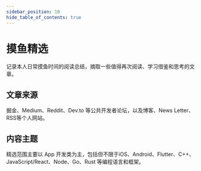 ```yaml
---
sidebar_position: 10
hide_table_of_contents: true
---
```


# 摸鱼精选

记录本人日常摸鱼时间的阅读总结，摘取一些值得再次阅读、学习借鉴和思考的文章。

## 文章来源

  掘金、Medium、Reddit、Dev.to 等公共开发者论坛，以及博客、News Letter、RSS等个人网站。

## 内容主题

  精选范围主要以 App 开发类为主，包括但不限于iOS、Android、Flutter、C++、JavaScript/React、Node、Go、Rust 等编程语言和框架。
